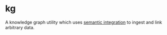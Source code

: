 # kg

A knowledge graph utility which uses [semantic integration](https://en.wikipedia.org/wiki/Semantic_integration) to ingest and link arbitrary data.